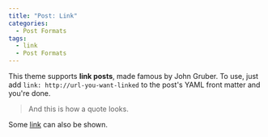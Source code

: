 ```yaml
---
title: "Post: Link"
categories:
  - Post Formats
tags:
  - link
  - Post Formats
---
```


This theme supports **link posts**, made famous by John Gruber. To use, just add `link: http://url-you-want-linked` to the post's YAML front matter and you're done.

> And this is how a quote looks.

Some [link](#) can also be shown.
